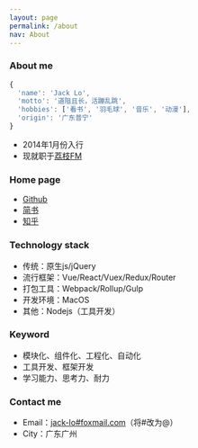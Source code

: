 ```yaml
---
layout: page
permalink: /about
nav: About
---
```


### About me

```javascript
{
  'name': 'Jack Lo',
  'motto': '道阻且长，活蹦乱跳',
  'hobbies': ['看书', '羽毛球', '音乐', '动漫'],
  'origin': '广东普宁'
}
```

- 2014年1月份入行
- 现就职于[荔枝FM](https://www.lizhi.fm)


### Home page

- [Github](https://github.com/jack-Lo)
- [简书](http://www.jianshu.com/u/5aa6cf3cec28)
- [知乎](https://www.zhihu.com/people/jack_lo/answers)


### Technology stack

- 传统：原生js/jQuery
- 流行框架：Vue/React/Vuex/Redux/Router
- 打包工具：Webpack/Rollup/Gulp
- 开发环境：MacOS
- 其他：Nodejs（工具开发）

### Keyword

- 模块化、组件化、工程化、自动化
- 工具开发、框架开发
- 学习能力、思考力、耐力


### Contact me

- Email：[jack-lo#foxmail.com](mailto:jack-lo@foxmail.com)（将#改为@）
- City：广东广州
